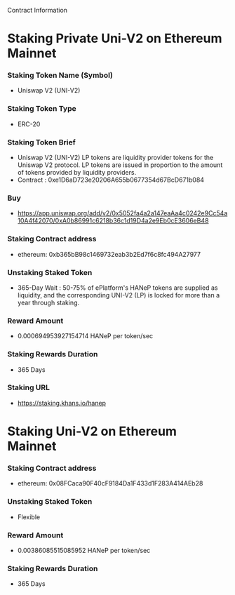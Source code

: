 Contract Information

# Staking Private Uni-V2 on Ethereum Mainnet

### Staking Token Name (Symbol)
- Uniswap V2 (UNI-V2)

### Staking Token Type
- ERC-20

### Staking Token Brief
- Uniswap V2 (UNI-V2) LP tokens are liquidity provider tokens for the Uniswap V2 protocol. LP tokens are issued in proportion to the amount of tokens provided by liquidity providers.
- Contract : 0xe1D6aD723e20206A655b0677354d67BcD671b084

### Buy
- https://app.uniswap.org/add/v2/0x5052fa4a2a147eaAa4c0242e9Cc54a10A4f42070/0xA0b86991c6218b36c1d19D4a2e9Eb0cE3606eB48

### Staking Contract address
- ethereum: 0xb365bB98c1469732eab3b2Ed7f6c8fc494A27977

### Unstaking Staked Token
- 365-Day Wait : 50-75% of ePlatform's HANeP tokens are supplied as liquidity, and the corresponding UNI-V2 (LP) is locked for more than a year through staking.

### Reward Amount
- 0.000694953927154714 HANeP per token/sec

### Staking Rewards Duration
- 365 Days

### Staking URL
- https://staking.khans.io/hanep

# Staking Uni-V2 on Ethereum Mainnet

### Staking Contract address
- ethereum: 0x08FCaca90F40cF9184Da1F433d1F283A414AEb28

### Unstaking Staked Token
- Flexible

### Reward Amount
- 0.00386085515085952 HANeP per token/sec

### Staking Rewards Duration
- 365 Days
